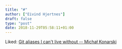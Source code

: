 ```yaml
---
title: "#"
author: ["Eivind Hjertnes"]
draft: false
type: "post"
date: 2018-11-29T05:58:11+01:00
---
```


Liked: [Git aliases
I can't live without -- Michał Konarski](http://mjk.space/git-aliases-i-cant-live-without/)
